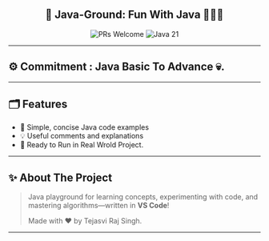 <!-- README Header -->
<h2 align="center">🚀 Java-Ground:  Fun With Java 🧑🏻‍💻  </h2>

<p align="center">
    <img src="https://img.shields.io/badge/Your -welcome-brightgreen.svg" alt="PRs Welcome"/> 
  <img src="https://img.shields.io/badge/Code-21-blue.svg" alt="Java 21"/>
 
  
</p>

---

## ⚙️ Commitment : Java Basic To Advance 💀.

---

## 🗂️ Features

- 🚦 Simple, concise Java code examples
- 💡 Useful comments and explanations
- 🧪 Ready to Run in Real Wrold Project.

---



## ✨ About The Project

> Java playground for learning concepts, experimenting with code, and mastering algorithms—written in **VS Code**!  
>  
> Made with ❤️ by Tejasvi Raj Singh.

---

